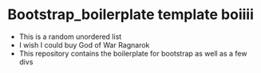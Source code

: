 # Bootstrap_boilerplate template boiiii
- This is a random unordered list
- I wish I could buy God of War Ragnarok
- This repository contains the boilerplate for bootstrap as well as a few divs
